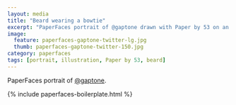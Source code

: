 ```yaml
---
layout: media
title: "Beard wearing a bowtie"
excerpt: "PaperFaces portrait of @gaptone drawn with Paper by 53 on an iPad."
image: 
  feature: paperfaces-gaptone-twitter-lg.jpg
  thumb: paperfaces-gaptone-twitter-150.jpg
category: paperfaces
tags: [portrait, illustration, Paper by 53, beard]
---
```


PaperFaces portrait of [@gaptone](http://twitter.com/gaptone).

{% include paperfaces-boilerplate.html %}